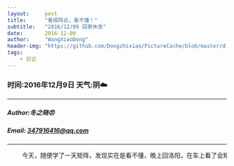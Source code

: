 ```yaml
---
layout:     post
title:      "看矩阵论，看不懂！"
subtitle:   "2016/12/09 回家休息"
date:       2016-12-09
author:     "WangXiaoDong"
header-img: "https://github.com/Dongzhixiao/PictureCache/blob/master/diaryPic/20161209.jpg?raw=true"
tags:
    - 日记
---
```


### 时间:2016年12月9日 天气:阴:cloud:
-----
#####   Author:冬之晓:angry:
#####   Email: 347916416@qq.com
----------

<pre>
    今天，随便学了一天矩阵，发现实在是看不懂，晚上回洛阳，在车上看了会矩阵论的视频，才感觉不错！
</pre>